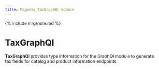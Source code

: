 ```yaml
---
title: Magento_TaxGraphQl module
---
```


{% include mrg/note.md %}

# TaxGraphQl

**TaxGraphQl** provides type information for the GraphQl module
to generate tax fields for catalog and product information endpoints.
